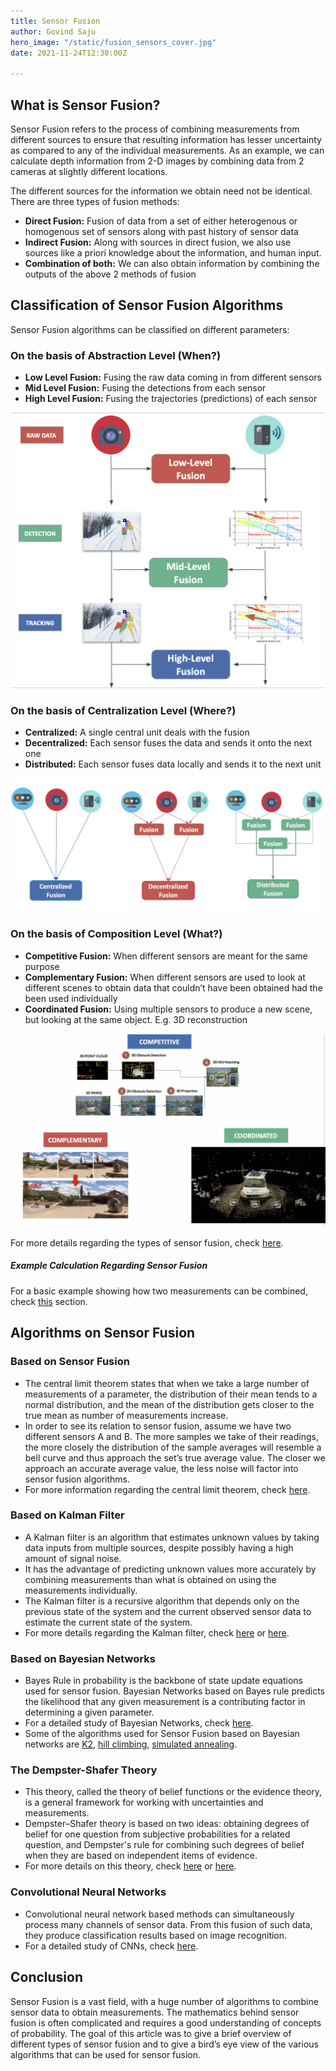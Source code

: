 ```yaml
---
title: Sensor Fusion
author: Govind Saju
hero_image: "/static/fusion_sensors_cover.jpg"
date: 2021-11-24T12:30:00Z

---
```

## What is Sensor Fusion?

Sensor Fusion refers to the process of combining measurements from different sources to ensure that resulting information has lesser uncertainty as compared to any of the individual measurements. As an example, we can calculate depth information from 2-D images by combining data from 2 cameras at slightly different locations.

The different sources for the information we obtain need not be identical. There are three types of fusion methods:

* **Direct Fusion:** Fusion of data from a set of either heterogenous or homogenous set of sensors along with past history of sensor data
* **Indirect Fusion:** Along with sources in direct fusion, we also use sources like a priori knowledge about the information, and human input.
* **Combination of both:** We can also obtain information by combining the outputs of the above 2 methods of fusion

## Classification of Sensor Fusion Algorithms

Sensor Fusion algorithms can be classified on different parameters:

### On the basis of Abstraction Level (When?)

*  **Low Level Fusion:** Fusing the raw data coming in from different sensors
* **Mid Level Fusion:** Fusing the detections from each sensor
* **High Level Fusion:** Fusing the trajectories (predictions) of each sensor

![](/static/fusion_sensors_image3.png)

### On the basis of Centralization Level (Where?)

* **Centralized:** A single central unit deals with the fusion
* **Decentralized:** Each sensor fuses the data and sends it onto the next one
* **Distributed:** Each sensor fuses data locally and sends it to the next unit

![](/static/fusion_sensors_image2.png)

### On the basis of Composition Level (What?)

* **Competitive Fusion:** When different sensors are meant for the same purpose
* **Complementary Fusion:** When different sensors are used to look at different scenes to obtain data that couldn’t have been obtained had the been used individually
* **Coordinated Fusion:** Using multiple sensors to produce a new scene, but looking at the same object. E.g. 3D reconstruction

![](/static/fusion_sensors_image1.png)

For more details regarding the types of sensor fusion, check [here](https://www.thinkautonomous.ai/blog/?p=9-types-of-sensor-fusion-algorithms "https://www.thinkautonomous.ai/blog/?p=9-types-of-sensor-fusion-algorithms").

##### Example Calculation Regarding Sensor Fusion

For a basic example showing how two measurements can be combined, check [this](https://en.wikipedia.org/wiki/Sensor_fusion#Example_calculations "https://en.wikipedia.org/wiki/Sensor_fusion#Example_calculations") section.

## Algorithms on Sensor Fusion

### Based on Sensor Fusion

* The central limit theorem states that when we take a large number of measurements of a parameter, the distribution of their mean tends to a normal distribution, and the mean of the distribution gets closer to the true mean as number of measurements increase.
* In order to see its relation to sensor fusion, assume we have two different sensors A and B. The more samples we take of their readings, the more closely the distribution of the sample averages will resemble a bell curve and thus approach the set’s true average value.  The closer we approach an accurate average value, the less noise will factor into sensor fusion algorithms.
* For more information regarding the central limit theorem, check [here](https://en.wikipedia.org/wiki/Central_limit_theorem "https://en.wikipedia.org/wiki/Central_limit_theorem").

### Based on Kalman Filter

* A Kalman filter is an algorithm that estimates unknown values by taking data inputs from multiple sources, despite possibly having a high amount of signal noise.
* It has the advantage of predicting unknown values more accurately by combining measurements than what is obtained on using the measurements individually.
* The Kalman filter is a recursive algorithm that depends only on the previous state of the system and the current observed sensor data to estimate the current state of the system. 
* For more details regarding the Kalman filter, check [here](https://www.kalmanfilter.net/default.aspx "https://www.kalmanfilter.net/default.aspx") or [here](https://www.bzarg.com/p/how-a-kalman-filter-works-in-pictures/ "https://www.bzarg.com/p/how-a-kalman-filter-works-in-pictures/").

### Based on Bayesian Networks

* Bayes Rule in probability is the backbone of state update equations used for sensor fusion. Bayesian Networks based on Bayes rule predicts the likelihood that any given measurement is a contributing factor in determining a given parameter. 
* For a detailed study of Bayesian Networks, check [here](https://en.wikipedia.org/wiki/Bayesian_network "https://en.wikipedia.org/wiki/Bayesian_network").
* Some of the algorithms used for Sensor Fusion based on Bayesian networks are [K2](http://web.cs.wpi.edu/\~cs539/s05/Projects/k2_algorithm.pdf "http://web.cs.wpi.edu/~cs539/s05/Projects/k2_algorithm.pdf"), [hill climbing](https://www.geeksforgeeks.org/introduction-hill-climbing-artificial-intelligence/ "https://www.geeksforgeeks.org/introduction-hill-climbing-artificial-intelligence/"), [simulated annealing](https://en.wikipedia.org/wiki/Simulated_annealing "https://en.wikipedia.org/wiki/Simulated_annealing").

### The Dempster-Shafer Theory

* This theory, called the theory of belief functions or the evidence theory, is a general framework for working with uncertainties and measurements. 
* Dempster–Shafer theory is based on two ideas: obtaining degrees of belief for one question from subjective probabilities for a related question, and Dempster's rule for combining such degrees of belief when they are based on independent items of evidence.
* For more details on this theory, check [here](https://en.wikipedia.org/wiki/Dempster%E2%80%93Shafer_theory "https://en.wikipedia.org/wiki/Dempster%E2%80%93Shafer_theory") or [here](https://www.geeksforgeeks.org/ml-dempster-shafer-theory/ "https://www.geeksforgeeks.org/ml-dempster-shafer-theory/").

### Convolutional Neural Networks

* Convolutional neural network based methods can simultaneously process many channels of sensor data. From this fusion of such data, they produce classification results based on image recognition.
* For a detailed study of CNNs, check [here](https://towardsdatascience.com/a-comprehensive-guide-to-convolutional-neural-networks-the-eli5-way-3bd2b1164a53 "https://towardsdatascience.com/a-comprehensive-guide-to-convolutional-neural-networks-the-eli5-way-3bd2b1164a53").

## Conclusion

Sensor Fusion is a vast field, with a huge number of algorithms to combine sensor data to obtain measurements. The mathematics behind sensor fusion is often complicated and requires a good understanding of concepts of probability. The goal of this article was to give a brief overview of different types of sensor fusion and to give a bird’s eye view of the various algorithms that can be used for sensor fusion.